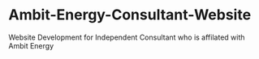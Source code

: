 # Ambit-Energy-Consultant-Website
Website Development for Independent Consultant who is affilated with Ambit Energy

